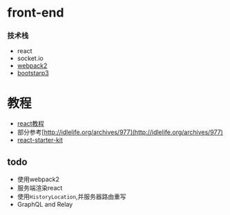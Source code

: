 # front-end

### 技术栈
* react
* socket.io 
* [webpack2](https://webpack.js.org/)
* [bootstarp3](http://v3.bootcss.com/)

# 教程
* [react教程](https://github.com/carlleton/reactjs101/blob/zh-CN)
* 部分参考[http://idlelife.org/archives/977](http://idlelife.org/archives/977)
* [react-starter-kit](https://github.com/kriasoft/react-starter-kit)

## todo
* 使用webpack2
* 服务端渲染react
* 使用`HistoryLocation`,并服务器路由重写
* GraphQL and Relay


